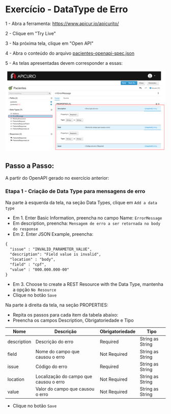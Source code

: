 # Exercício - DataType de Erro

1 - Abra a ferramenta:
https://www.apicur.io/apicurito/

2 - Clique em "Try Live"

3 - Na próxima tela, clique em "Open API"
 
4 - Abra o conteúdo do arquivo [pacientes-openapi-spec.json](pacientes-openapi-spec.json)

5 - As telas apresentadas devem corresponder a essas:

![print01.png](print01.png)

## Passo a Passo:

A partir do OpenAPI gerado no exercício anterior:

### Etapa 1 - Criação de Data Type para mensagens de erro

Na parte à esquerda da tela, na seção Data Types, clique em `Add a data type`
* Em 1. Enter Basic Information, preencha no campo Name: `ErrorMessage`
* Em description, preencha: `Mensagem de erro a ser retornada no body do response`
* Em 2. Enter JSON Example, preencha:
```
{
  "issue" : "INVALID_PARAMETER_VALUE",
  "description": "Field value is invalid",
  "location" : "body",
  "field" : "cpf",
  "value" : "000.000.000-00"
}
```
* Em 3. Choose to create a REST Resource with the Data Type, mantenha a opção `No Resource`
* Clique no botão `Save`

Na parte à direita da tela, na seção PROPERTIES:
* Repita os passos para cada item da tabela abaixo:
* Preencha os campos Description, Obrigatoriedade e Tipo

Nome | Descrição | Obrigatoriedade | Tipo
------|--------|--------|--------
description | Descrição do erro | Required | String as String
field | Nome do campo que causou o erro | Not Required | String as String
issue | Código do erro | Required | String as String
location | Localização do campo que causou o erro | Not Required | String as String
value | Valor do campo que causou o erro | Not Required | String as String

* Clique no botão `Save`